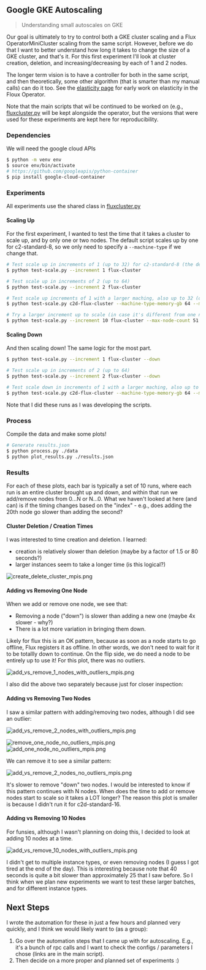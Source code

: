 ## Google GKE Autoscaling

> Understanding small autoscales on GKE

Our goal is ultimately to try to control both a GKE cluster scaling and a Flux OperatorMiniCluster scaling from the same
script. However, before we do that I want to better understand how long it takes to change the size of a GKE cluster,
and that's it. For this first experiment I'll look at cluster creation, deletion, and increasing/decreasing by each
of 1 and 2 nodes.

The longer term vision is to have a controller for both in the same script, and then 
theoretically, some other algorithm (that is smarter than my manual calls) can do it too.
See the [elasticity page](https://flux-framework.org/flux-operator/tutorials/elasticity.html) for early work
on elasticity in the Floux Operator.

Note that the main scripts that wil be continued to be worked on (e.g., [fluxcluster.py](fluxcluster.py) will
be kept alongside the operator, but the versions that were used for these experiments are kept here for
reproducibility.

### Dependencies

We will need the google cloud APIs

```bash
$ python -m venv env
$ source env/bin/activate
# https://github.com/googleapis/python-container
$ pip install google-cloud-container
```

### Experiments

All experiments use the shared class in [fluxcluster.py](fluxcluster.py)

#### Scaling Up

For the first experiment, I wanted to test the time that it takes a cluster to scale up,
and by only one or two nodes. The default script scales up by one for c2-standard-8, 
so we only need to specify a `--machine-type` if we change that.

```bash
# Test scale up in increments of 1 (up to 32) for c2-standard-8 (the default)
$ python test-scale.py --increment 1 flux-cluster

# Test scale up in increments of 2 (up to 64)
$ python test-scale.py --increment 2 flux-cluster

# Test scale up increments of 1 with a larger maching, also up to 32 (default)
$ python test-scale.py c2d-flux-cluster --machine-type-memory-gb 64 --machine-type-vcpu 16 --machine-type c2d-standard-16

# Try a larger increment up to scale (in case it's different from one node) 1,11,21,31,41,51
$ python test-scale.py --increment 10 flux-cluster --max-node-count 51
```

#### Scaling Down

And then scaling down! The same logic for the most part.

```bash
$ python test-scale.py --increment 1 flux-cluster --down

# Test scale up in increments of 2 (up to 64)
$ python test-scale.py --increment 2 flux-cluster --down

# Test scale down in increments of 1 with a larger maching, also up to 32 (default)
$ python test-scale.py c2d-flux-cluster --machine-type-memory-gb 64 --machine-type-vcpu 16 --machine-type c2d-standard-16 --down
```

Note that I did these runs as I was developing the scripts.

### Process

Compile the data and make some plots!

```bash
# Generate results.json
$ python process.py ./data
$ python plot_results.py ./results.json
```

### Results

For each of these plots, each bar is typically a set of 10 runs, where each run
is an entire cluster brought up and down, and within that run we add/remove nodes
from 0...N or N...0. What we haven't looked at here (and can) is if the timing changes
based on the "index" - e.g., does adding the 20th node go slower than adding the second?

#### Cluster Deletion / Creation Times

I was interested to time creation and deletion. I learned:

 - creation is relatively slower than deletion (maybe by a factor of 1.5 or 80 seconds?)
 - larger instances seem to take a longer time (is this logical?)

![create_delete_cluster_mpis.png](create_delete_cluster_mpis.png)


#### Adding vs Removing One Node

When we add or remove one node, we see that:

 - Removing a node ("down") is slower than adding a new one (maybe 4x slower - why?)
 - There is a lot more variation in bringing them down.
 
Likely for flux this is an OK pattern, because as soon as a node starts to go offline, Flux registers it as
offline. In other words, we don't need to wait for it to be totallly down to continue. On the flip side,
we do need a node to be entirely up to use it! For this plot, there was no outliers. 

![add_vs_remove_1_nodes_with_outliers_mpis.png](add_vs_remove_1_nodes_with_outliers_mpis.png)

I also did the above two separately because just for closer inspection:




#### Adding vs Removing Two Nodes

I saw a similar pattern with adding/removing two nodes, although I did see an outlier:

![add_vs_remove_2_nodes_with_outliers_mpis.png](add_vs_remove_2_nodes_with_outliers_mpis.png)

![remove_one_node_no_outliers_mpis.png](remove_one_node_no_outliers_mpis.png)
![add_one_node_no_outliers_mpis.png](add_one_node_no_outliers_mpis.png)

We can remove it to see a similar pattern:

![add_vs_remove_2_nodes_no_outliers_mpis.png](add_vs_remove_2_nodes_no_outliers_mpis.png)

It's slower to remove "down" two nodes. I would be interested to know if this pattern continues
with N nodes. When does the time to add or remove nodes start to scale so it takes a LOT longer?
The reason this plot is smaller is because I didn't run it for c2d-standard-16.
 
#### Adding vs Removing 10 Nodes

For funsies, although I wasn't planning on doing this, I decided to look at adding 
10 nodes at a time.

![add_vs_remove_10_nodes_with_outliers_mpis.png](add_vs_remove_10_nodes_with_outliers_mpis.png)

I didn't get to multiple instance types, or even removing nodes (I guess I got tired at the end of the
day). This is interesting because note that 40 seconds is quite a bit slower than approximately 25 that I saw before. 
So I think when we plan new experiments we want to test these larger batches, and for different instance types.


## Next Steps

I wrote the automation for these in just a few hours and planned very quickly,
and I think we would likely want to (as a group):

1. Go over the automation steps that I came up with for autoscaling. E.g., it's a bunch of rpc calls and I want to check the configs / parameters I chose (links are in the main script).
2. Then decide on a more proper and planned set of experiments :)



